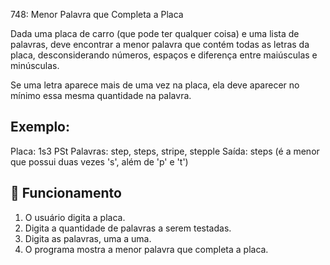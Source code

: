 748: Menor Palavra que Completa a Placa

Dada uma placa de carro (que pode ter qualquer coisa) e uma lista de palavras, deve encontrar a menor palavra que contém todas as letras da placa, desconsiderando números, espaços e diferença entre maiúsculas e minúsculas.

Se uma letra aparece mais de uma vez na placa, ela deve aparecer no mínimo essa mesma quantidade na palavra.

## Exemplo:
Placa: 1s3 PSt
Palavras: step, steps, stripe, stepple
 Saída: steps (é a menor que possui duas vezes 's', além de 'p' e 't')

 ## 🔧 Funcionamento

1. O usuário digita a placa.  
2. Digita a quantidade de palavras a serem testadas.  
3. Digita as palavras, uma a uma.  
4. O programa mostra a menor palavra que completa a placa.
